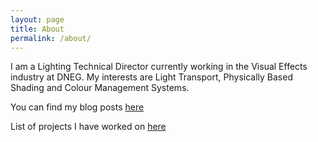 ```yaml
---
layout: page
title: About
permalink: /about/
---
```


I am a Lighting Technical Director currently working in the Visual Effects industry at DNEG. My interests are Light Transport, Physically Based Shading and Colour Management Systems.

You can find my blog posts [here](https://anandhotwani.github.io) 

List of projects I have worked on [here](https://anandhotwani.github.io/projects/)


